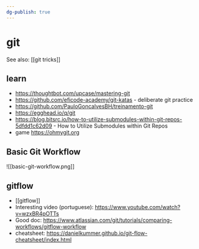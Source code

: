 ```yaml
---
dg-publish: true
---
```

# git

See also: [[git tricks]]

## learn

- <https://thoughtbot.com/upcase/mastering-git>
- <https://github.com/eficode-academy/git-katas> - deliberate git practice
- <https://github.com/PauloGoncalvesBH/treinamento-git>
- <https://egghead.io/q/git>
- <https://blog.bitsrc.io/how-to-utilize-submodules-within-git-repos-5dfdd1c62d09> - How to Utilize Submodules within Git Repos
- game <https://ohmygit.org>

## Basic Git Workflow

![[basic-git-workflow.png]]

## gitflow

- [[gitflow]]
- Interesting video (portuguese): <https://www.youtube.com/watch?v=wzxBR4pOTTs>
- Good doc: <https://www.atlassian.com/git/tutorials/comparing-workflows/gitflow-workflow>
- cheatsheet: <https://danielkummer.github.io/git-flow-cheatsheet/index.html>

